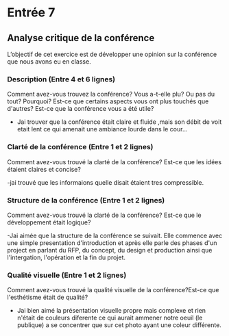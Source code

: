 # Entrée 7
## Analyse critique de la conférence

L’objectif de cet exercice est de développer une opinion sur la conférence que nous avons eu en classe. 

### Description (Entre 4 et 6 lignes)
Comment avez-vous trouvez la conférence? Vous a-t-elle plu? Ou pas du tout? Pourquoi? Est-ce que certains aspects vous ont plus touchés que d'autres? Est-ce que la conférence vous a été utile?

- Jai trouver que la conférence était claire et fluide ,mais son débit de voit etait lent ce qui amenait une ambiance lourde dans le cour...

### Clarté de la conférence (Entre 1 et 2 lignes)
Comment avez-vous trouvé la clarté de la conférence? Est-ce que les idées étaient claires et concise?

-jai trouvé que les informaions quelle disait étaient tres compressible.

### Structure de la conférence (Entre 1 et 2 lignes)
Comment avez-vous trouvé la clarté de la conférence? Est-ce que le développement était logique?

-Jai aimée que la structure de la conférence se suivait. Elle commence avec une simple presentation d'introduction et après elle parle des phases d'un project en parlant du RFP, du concept, du design et production ainsi que l'intergation, l'opération et la fin du projet.

### Qualité visuelle (Entre 1 et 2 lignes)
Comment avez-vous trouvé la qualité visuelle de la conférence?Est-ce que l'esthétisme était de qualité?

- Jai bien aimé la présentation visuelle propre mais complexe et rien n'était de couleurs diferente ce qui aurait ammener notre oeuil (le publique) a se concentrer que sur cet photo ayant une coleur différente.

